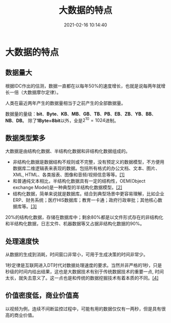 ﻿---
title: 大数据的特点
date: 2021-02-16 10:14:40
summary: 本文介绍大数据的基本特点。
tags:
- 大数据
categories:
- 计算机科学基础
---

# 大数据的特点

## 数据量大

根据IDC作出的估测，数据一直都在以每年50%的速度增长，也就是说每两年就增长一倍（大数据摩尔定律）。

人类在最近两年产生的数据量相当于之前产生的全部数据量。

数据量的量级：**bit**、**Byte**、**KB**、**MB**、**GB**、**TB**、**PB**、**EB**、**ZB**、**YB**、**BB**、**NB**、**DB**。
除了**1Byte=8bit**以外，全是$2^{10}=1024$进制。

## 数据类型繁多

大数据是由结构化数据、半结构化数据和非结构化数据组成的。
- 非结构化数据是数据结构不规则或不完整，没有预定义的数据模型，不方便用数据库二维逻辑表来表现的数据。包括所有格式的办公文档、文本、图片、XML, HTML、各类报表、图像和音频/视频信息等等。[\[1\]](https://baike.baidu.com/item/%E9%9D%9E%E7%BB%93%E6%9E%84%E5%8C%96%E6%95%B0%E6%8D%AE/309808)
- 和普通纯文本相比，半结构化数据具有一定的结构性，OEM(Object exchange Model)是一种典型的半结构化数据模型。[\[2\]](https://baike.baidu.com/item/%E5%8D%8A%E7%BB%93%E6%9E%84%E5%8C%96%E6%95%B0%E6%8D%AE)
- 结构化数据，简单来说就是数据库。结合到典型场景中更容易理解，比如企业ERP、财务系统；医疗HIS数据库；教育一卡通；政府行政审批；其他核心数据库等。[\[3\]](https://baike.baidu.com/item/%E7%BB%93%E6%9E%84%E5%8C%96%E6%95%B0%E6%8D%AE)

20%的结构化数据，存储在数据库中；剩余80%都是以文件形式存在的非结构化和半结构化数据，日志文件、机器数据等又占据非结构化数据的90%。

## 处理速度快

从数据的生成到消耗，时间窗口非常小，可用于生成决策的时间非常少。

1秒定律是互联网进入DT时代对数据处理速度的要求。当然并非严格的1秒，只是秒级的时间内给出结果，这也是大数据技术有别于传统数据技术的重要一点, 时间太长，就失去意义了。这一点也是和传统的数据挖掘技术有着本质的不同。[\[4\]](https://zhuanlan.zhihu.com/p/27064882)

## 价值密度低，商业价值高

以视频为例，连续不间断监控过程中，可能有用的数据仅仅有一两秒，但是具有很高的商业价值。
